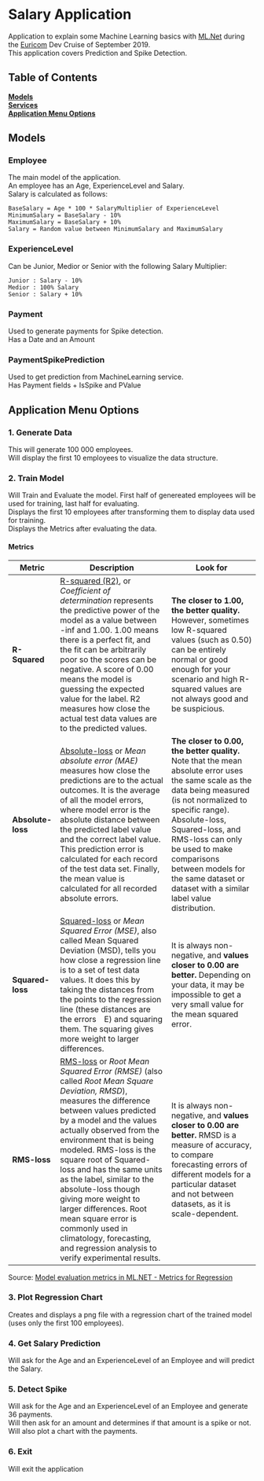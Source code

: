 # Salary Application

Application to explain some Machine Learning basics with [ML.Net](https://dotnet.microsoft.com/apps/machinelearning-ai/ml-dotnet) during the [Euricom](https://www.euri.com/) Dev Cruise of September 2019.\
This application covers Prediction and Spike Detection.

## Table of Contents

**[Models](#models)**\
**[Services](#services)**\
**[Application Menu Options](#application-menu-options)**

## Models

### Employee

The main model of the application.\
An employee has an Age, ExperienceLevel and Salary.\
Salary is calculated as follows:

```
BaseSalary = Age * 100 * SalaryMultiplier of ExperienceLevel
MinimumSalary = BaseSalary - 10%
MaximumSalary = BaseSalary + 10%
Salary = Random value between MinimumSalary and MaximumSalary
```
### ExperienceLevel

Can be Junior, Medior or Senior with the following Salary Multiplier:

```
Junior : Salary - 10%
Medior : 100% Salary
Senior : Salary + 10%
```

### Payment

Used to generate payments for Spike detection.\
Has a Date and an Amount

### PaymentSpikePrediction

Used to get prediction from MachineLearning service.\
Has Payment fields + IsSpike and PValue

## Application Menu Options

### 1. Generate Data

This will generate 100 000 employees.\
Will display the first 10 employees to visualize the data structure.

### 2. Train Model

Will Train and Evaluate the model. First half of genereated employees will be used for training, last half for evaluating.\
Displays the first 10 employees after transforming them to display data used for training.\
Displays the Metrics after evaluating the data.

#### Metrics

| Metric | Description | Look for |
| --- | --- | --- |
| **R-Squared** | [R-squared (R2)](https://en.wikipedia.org/wiki/Coefficient_of_determination), or *Coefficient of determination* represents the predictive power of the model as a value between -inf and 1.00. 1.00 means there is a perfect fit, and the fit can be arbitrarily poor so the scores can be negative. A score of 0.00 means the model is guessing the expected value for the label. R2 measures how close the actual test data values are to the predicted values. | **The closer to 1.00, the better quality.** However, sometimes low R-squared values (such as 0.50) can be entirely normal or good enough for your scenario and high R-squared values are not always good and be suspicious. |
| **Absolute-loss** | [Absolute-loss](https://en.wikipedia.org/wiki/Mean_absolute_error) or *Mean absolute error (MAE)* measures how close the predictions are to the actual outcomes. It is the average of all the model errors, where model error is the absolute distance between the predicted label value and the correct label value. This prediction error is calculated for each record of the test data set. Finally, the mean value is calculated for all recorded absolute errors.| **The closer to 0.00, the better quality.** Note that the mean absolute error uses the same scale as the data being measured (is not normalized to specific range). Absolute-loss, Squared-loss, and RMS-loss can only be used to make comparisons between models for the same dataset or dataset with a similar label value distribution. |
| **Squared-loss** | [Squared-loss](https://en.wikipedia.org/wiki/Mean_squared_error) or *Mean Squared Error (MSE)*, also called Mean Squared Deviation (MSD), tells you how close a regression line is to a set of test data values. It does this by taking the distances from the points to the regression line (these distances are the errors E) and squaring them. The squaring gives more weight to larger differences.| It is always non-negative, and **values closer to 0.00 are better.** Depending on your data, it may be impossible to get a very small value for the mean squared error. |
| **RMS-loss**| [RMS-loss](https://en.wikipedia.org/wiki/Root-mean-square_deviation) or *Root Mean Squared Error (RMSE)* (also called *Root Mean Square Deviation, RMSD*), measures the difference between values predicted by a model and the values actually observed from the environment that is being modeled. RMS-loss is the square root of Squared-loss and has the same units as the label, similar to the absolute-loss though giving more weight to larger differences. Root mean square error is commonly used in climatology, forecasting, and regression analysis to verify experimental results.| It is always non-negative, and **values closer to 0.00 are better.** RMSD is a measure of accuracy, to compare forecasting errors of different models for a particular dataset and not between datasets, as it is scale-dependent.

Source: [Model evaluation metrics in ML.NET - Metrics for Regression](https://docs.microsoft.com/en-us/dotnet/machine-learning/resources/metrics#metrics-for-regression)

### 3. Plot Regression Chart

Creates and displays a png file with a regression chart of the trained model (uses only the first 100 employees).

### 4. Get Salary Prediction

Will ask for the Age and an ExperienceLevel of an Employee and will predict the Salary.

### 5. Detect Spike

Will ask for the Age and an ExperienceLevel of an Employee and generate 36 payments.\
Will then ask for an amount and determines if that amount is a spike or not.\
Will also plot a chart with the payments.

### 6. Exit

Will exit the application


